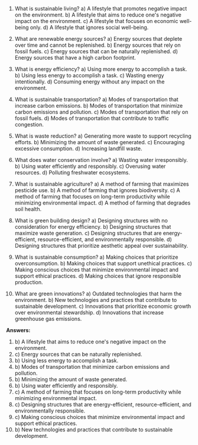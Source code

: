 1. What is sustainable living?
   a) A lifestyle that promotes negative impact on the environment.
   b) A lifestyle that aims to reduce one's negative impact on the environment.
   c) A lifestyle that focuses on economic well-being only.
   d) A lifestyle that ignores social well-being.

2. What are renewable energy sources?
   a) Energy sources that deplete over time and cannot be replenished.
   b) Energy sources that rely on fossil fuels.
   c) Energy sources that can be naturally replenished.
   d) Energy sources that have a high carbon footprint.

3. What is energy efficiency?
   a) Using more energy to accomplish a task.
   b) Using less energy to accomplish a task.
   c) Wasting energy intentionally.
   d) Consuming energy without any impact on the environment.

4. What is sustainable transportation?
   a) Modes of transportation that increase carbon emissions.
   b) Modes of transportation that minimize carbon emissions and pollution.
   c) Modes of transportation that rely on fossil fuels.
   d) Modes of transportation that contribute to traffic congestion.

5. What is waste reduction?
   a) Generating more waste to support recycling efforts.
   b) Minimizing the amount of waste generated.
   c) Encouraging excessive consumption.
   d) Increasing landfill waste.

6. What does water conservation involve?
   a) Wasting water irresponsibly.
   b) Using water efficiently and responsibly.
   c) Overusing water resources.
   d) Polluting freshwater ecosystems.

7. What is sustainable agriculture?
   a) A method of farming that maximizes pesticide use.
   b) A method of farming that ignores biodiversity.
   c) A method of farming that focuses on long-term productivity while minimizing environmental impact.
   d) A method of farming that degrades soil health.

8. What is green building design?
   a) Designing structures with no consideration for energy efficiency.
   b) Designing structures that maximize waste generation.
   c) Designing structures that are energy-efficient, resource-efficient, and environmentally responsible.
   d) Designing structures that prioritize aesthetic appeal over sustainability.

9. What is sustainable consumption?
   a) Making choices that prioritize overconsumption.
   b) Making choices that support unethical practices.
   c) Making conscious choices that minimize environmental impact and support ethical practices.
   d) Making choices that ignore responsible production.

10. What are green innovations?
    a) Outdated technologies that harm the environment.
    b) New technologies and practices that contribute to sustainable development.
    c) Innovations that prioritize economic growth over environmental stewardship.
    d) Innovations that increase greenhouse gas emissions.

**Answers:**

1. b) A lifestyle that aims to reduce one's negative impact on the environment.
2. c) Energy sources that can be naturally replenished.
3. b) Using less energy to accomplish a task.
4. b) Modes of transportation that minimize carbon emissions and pollution.
5. b) Minimizing the amount of waste generated.
6. b) Using water efficiently and responsibly.
7. c) A method of farming that focuses on long-term productivity while minimizing environmental impact.
8. c) Designing structures that are energy-efficient, resource-efficient, and environmentally responsible.
9. c) Making conscious choices that minimize environmental impact and support ethical practices.
10. b) New technologies and practices that contribute to sustainable development.
